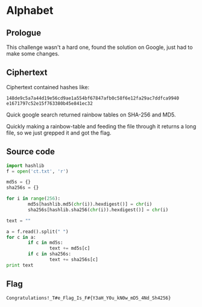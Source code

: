# Alphabet

## Prologue

This challenge wasn't a hard one, found the solution on Google, just had to make some changes.

## Ciphertext

Ciphertext contained hashes like:

```
148de9c5a7a44d19e56cd9ae1a554bf67847afb0c58f6e12fa29ac7ddfca9940 e1671797c52e15f763380b45e841ec32
```

Quick google search returned rainbow tables on SHA-256 and MD5.

Quickly making a rainbow-table and feeding the file through it returns a long file, so we just grepped it and got the flag.

## Source code

```python
import hashlib
f = open('ct.txt', 'r')

md5s = {}
sha256s = {}

for i in range(256):
        md5s[hashlib.md5(chr(i)).hexdigest()] = chr(i)
        sha256s[hashlib.sha256(chr(i)).hexdigest()] = chr(i)

text = ""

a = f.read().split(" ")
for c in a:
        if c in md5s:
                text += md5s[c]
        if c in sha256s:
                text += sha256s[c]
print text
```

## Flag

```
Congratulations!_T#e_Flag_Is_F#{Y3aH_Y0u_kN0w_mD5_4Nd_Sh4256}
```



